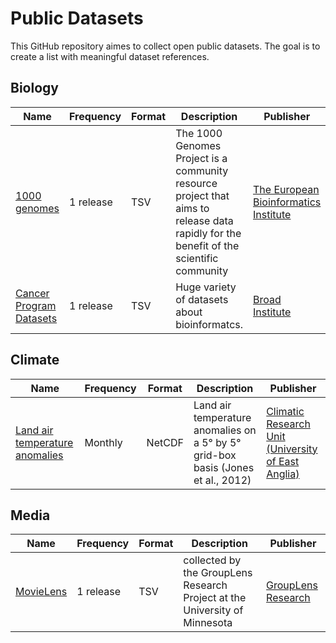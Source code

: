 # Public Datasets

This GitHub repository aimes to collect open public datasets. The goal is to create a list with meaningful dataset references.

## Biology

Name | Frequency | Format | Description | Publisher
---- | ----------| -------| ------------| ---------
[1000 genomes](http://www.1000genomes.org/data) | 1 release | TSV | The 1000 Genomes Project is a community resource project that aims to release data rapidly for the benefit of the scientific community | [The European Bioinformatics Institute](http://www.ebi.ac.uk/)
[Cancer Program Datasets](http://www.broadinstitute.org/cgi-bin/cancer/datasets.cgi) | 1 release | TSV | Huge variety of datasets about bioinformatcs. | [Broad Institute](http://www.broadinstitute.org/)

## Climate

Name | Frequency | Format | Description | Publisher
---- | ----------| -------| ------------| ---------
[Land air temperature anomalies](http://www.cru.uea.ac.uk/cru/data/temperature/) | Monthly | NetCDF| Land air temperature anomalies on a 5° by 5° grid-box basis (Jones et al., 2012) | [Climatic Research Unit (University of East Anglia)](http://www.cru.uea.ac.uk/)

## Media

Name | Frequency | Format | Description | Publisher
---- | ----------| -------| ------------| ---------
[MovieLens](http://grouplens.org/datasets/movielens/) | 1 release | TSV | collected by the GroupLens Research Project at the University of Minnesota | [GroupLens Research](http://grouplens.org/)

